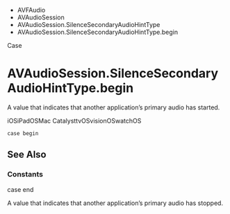 

- AVFAudio
- AVAudioSession
- AVAudioSession.SilenceSecondaryAudioHintType
-  AVAudioSession.SilenceSecondaryAudioHintType.begin 

Case

# AVAudioSession.SilenceSecondaryAudioHintType.begin

A value that indicates that another application’s primary audio has started.

iOSiPadOSMac CatalysttvOSvisionOSwatchOS

``` source
case begin
```

## See Also

### Constants

case end

A value that indicates that another application’s primary audio has stopped.

